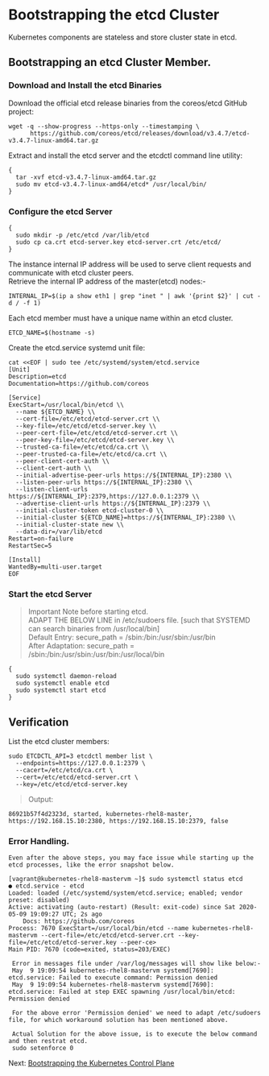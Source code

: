 # Bootstrapping the etcd Cluster
Kubernetes components are stateless and store cluster state in etcd.

## Bootstrapping an etcd Cluster Member.
### Download and Install the etcd Binaries
Download the official etcd release binaries from the coreos/etcd GitHub project:

    wget -q --show-progress --https-only --timestamping \
	      https://github.com/coreos/etcd/releases/download/v3.4.7/etcd-v3.4.7-linux-amd64.tar.gz
        
Extract and install the etcd server and the etcdctl command line utility:

    {
      tar -xvf etcd-v3.4.7-linux-amd64.tar.gz
      sudo mv etcd-v3.4.7-linux-amd64/etcd* /usr/local/bin/
    }
    
### Configure the etcd Server

    {
      sudo mkdir -p /etc/etcd /var/lib/etcd
      sudo cp ca.crt etcd-server.key etcd-server.crt /etc/etcd/
    }
    
The instance internal IP address will be used to serve client requests and communicate with etcd cluster peers.  
Retrieve the internal IP address of the master(etcd) nodes:-

    INTERNAL_IP=$(ip a show eth1 | grep "inet " | awk '{print $2}' | cut -d / -f 1)
    
Each etcd member must have a unique name within an etcd cluster.

    ETCD_NAME=$(hostname -s)
    
Create the etcd.service systemd unit file:

    cat <<EOF | sudo tee /etc/systemd/system/etcd.service
    [Unit]
    Description=etcd
    Documentation=https://github.com/coreos

    [Service]
    ExecStart=/usr/local/bin/etcd \\
      --name ${ETCD_NAME} \\
      --cert-file=/etc/etcd/etcd-server.crt \\
      --key-file=/etc/etcd/etcd-server.key \\
      --peer-cert-file=/etc/etcd/etcd-server.crt \\
      --peer-key-file=/etc/etcd/etcd-server.key \\
      --trusted-ca-file=/etc/etcd/ca.crt \\
      --peer-trusted-ca-file=/etc/etcd/ca.crt \\
      --peer-client-cert-auth \\
      --client-cert-auth \\
      --initial-advertise-peer-urls https://${INTERNAL_IP}:2380 \\
      --listen-peer-urls https://${INTERNAL_IP}:2380 \\
      --listen-client-urls https://${INTERNAL_IP}:2379,https://127.0.0.1:2379 \\
      --advertise-client-urls https://${INTERNAL_IP}:2379 \\
      --initial-cluster-token etcd-cluster-0 \\
      --initial-cluster ${ETCD_NAME}=https://${INTERNAL_IP}:2380 \\
      --initial-cluster-state new \\
      --data-dir=/var/lib/etcd
    Restart=on-failure
    RestartSec=5

    [Install]
    WantedBy=multi-user.target
    EOF
    
### Start the etcd Server
> Important Note before starting etcd.  
ADAPT THE BELOW LINE in /etc/sudoers file.
[such that SYSTEMD can search binaries from /usr/local/bin]  
Default Entry:   secure_path = /sbin:/bin:/usr/sbin:/usr/bin  
After Adaptation: secure_path = /sbin:/bin:/usr/sbin:/usr/bin:/usr/local/bin

    {
      sudo systemctl daemon-reload
      sudo systemctl enable etcd
      sudo systemctl start etcd
    }
    
## Verification

List the etcd cluster members:

    sudo ETCDCTL_API=3 etcdctl member list \
      --endpoints=https://127.0.0.1:2379 \
      --cacert=/etc/etcd/ca.crt \
      --cert=/etc/etcd/etcd-server.crt \
      --key=/etc/etcd/etcd-server.key
      
> Output:

    86921b57f4d2323d, started, kubernetes-rhel8-master, https://192.168.15.10:2380, https://192.168.15.10:2379, false
    
### Error Handling.

    Even after the above steps, you may face issue while starting up the etcd processes, like the error snapshot below.
    
    [vagrant@kubernetes-rhel8-mastervm ~]$ sudo systemctl status etcd
	● etcd.service - etcd
   	Loaded: loaded (/etc/systemd/system/etcd.service; enabled; vendor preset: disabled)
   	Active: activating (auto-restart) (Result: exit-code) since Sat 2020-05-09 19:09:27 UTC; 2s ago
     	Docs: https://github.com/coreos
  	Process: 7670 ExecStart=/usr/local/bin/etcd --name kubernetes-rhel8-mastervm --cert-file=/etc/etcd/etcd-server.crt --key-	file=/etc/etcd/etcd-server.key --peer-ce>
 	Main PID: 7670 (code=exited, status=203/EXEC)
     
     Error in messages file under /var/log/messages will show like below:-
     May  9 19:09:54 kubernetes-rhel8-mastervm systemd[7690]: etcd.service: Failed to execute command: Permission denied
     May  9 19:09:54 kubernetes-rhel8-mastervm systemd[7690]: etcd.service: Failed at step EXEC spawning /usr/local/bin/etcd: Permission denied
     
     For the above error 'Permission denied' we need to adapt /etc/sudoers file, for which workaround solution has been mentioned above.

     Actual Solution for the above issue, is to execute the below command and then restrat etcd.
     sudo setenforce 0
      

    
Next: [Bootstrapping the Kubernetes Control Plane](https://github.com/sanjibbehera/ManuallyInstallKubernetesVer1_18InRHEL8/blob/master/doks/08-Bootstraping-Control-Panel.md)
